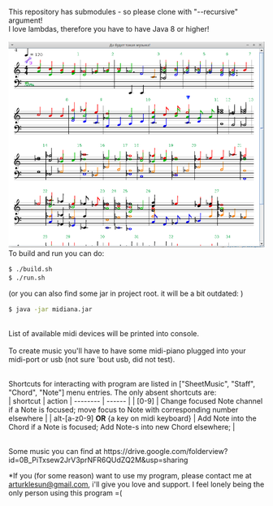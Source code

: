 This repository has submodules - so please clone with "--recursive" argument!<br />
I love lambdas, therefore you have to have Java 8 or higher!<br />
<br />
![Alt text](/midiana_for_git.png?raw=true "Optional Title")
<br />
To build and run you can do: <br />
```sh
$ ./build.sh
$ ./run.sh
```
(or you can also find some jar in project root. it will be a bit outdated: )<br />
```sh
$ java -jar midiana.jar
```
<br />
List of available midi devices will be printed into console.<br />
<br />
To create music you'll have to have some midi-piano plugged into your midi-port or usb (not sure 'bout usb, did not test).<br />
<br />

Shortcuts for interacting with program are listed in ["SheetMusic", "Staff", "Chord", "Note"] menu entries. The only absent shortcuts are:
<br />
| shortcut | action |
 -------- | ------ |
| [0-9] | Change focused Note channel if a Note is focused; move focus to Note with corresponding number elsewhere |
| alt-[a-z0-9] <b>OR</b> {a key on midi keyboard} | Add Note into the Chord if a Note is focused; Add Note-s into new Chord elsewhere;  |

<br />
Some music you can find at https://drive.google.com/folderview?id=0B_PiTxsew2JrV3prNFR6QUdZQ2M&usp=sharing

*If you (for some reason) want to use my program, please contact me at arturklesun@gmail.com, i'll give you love and support. I feel lonely being the only person using this program =( <br />
